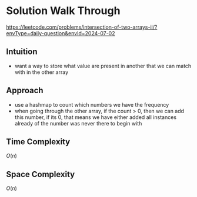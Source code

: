 # Solution Walk Through
https://leetcode.com/problems/intersection-of-two-arrays-ii/?envType=daily-question&envId=2024-07-02

## Intuition
- want a way to store what value are present in another that we can match with in the other array

## Approach
- use a hashmap to count which numbers we have the frequency
- when going through the other array, if the count > 0, then we can add this number, if its 0, that means we have either added all instances already of the number was never there to begin with


## Time Complexity
$O(n)$

## Space Complexity
$O(n)$



